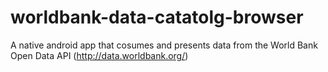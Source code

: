 # worldbank-data-catatolg-browser
A native android app that cosumes and presents data from the World Bank Open Data API (http://data.worldbank.org/)
